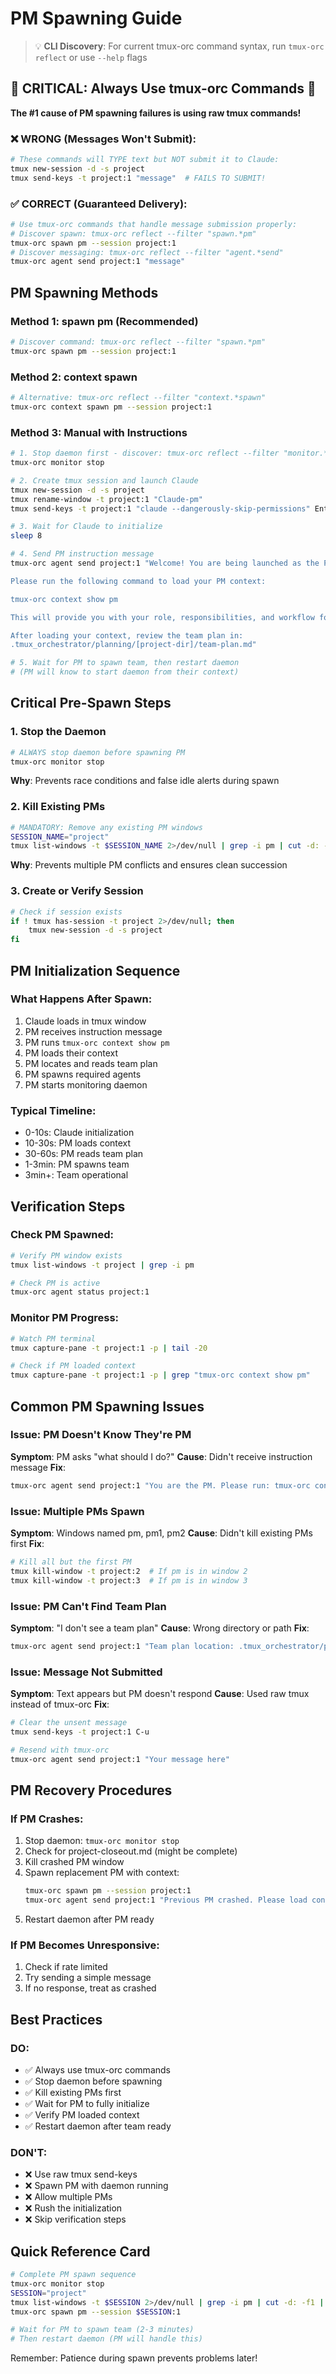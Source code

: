 # PM Spawning Guide

> 💡 **CLI Discovery**: For current tmux-orc command syntax, run `tmux-orc reflect` or use `--help` flags

## 🚨 CRITICAL: Always Use tmux-orc Commands 🚨

**The #1 cause of PM spawning failures is using raw tmux commands!**

### ❌ WRONG (Messages Won't Submit):
```bash
# These commands will TYPE text but NOT submit it to Claude:
tmux new-session -d -s project
tmux send-keys -t project:1 "message"  # FAILS TO SUBMIT!
```

### ✅ CORRECT (Guaranteed Delivery):
```bash
# Use tmux-orc commands that handle message submission properly:
# Discover spawn: tmux-orc reflect --filter "spawn.*pm"
tmux-orc spawn pm --session project:1
# Discover messaging: tmux-orc reflect --filter "agent.*send"
tmux-orc agent send project:1 "message"
```

## PM Spawning Methods

### Method 1: spawn pm (Recommended)
```bash
# Discover command: tmux-orc reflect --filter "spawn.*pm"
tmux-orc spawn pm --session project:1
```

### Method 2: context spawn
```bash
# Alternative: tmux-orc reflect --filter "context.*spawn"
tmux-orc context spawn pm --session project:1
```

### Method 3: Manual with Instructions
```bash
# 1. Stop daemon first - discover: tmux-orc reflect --filter "monitor.*stop"
tmux-orc monitor stop

# 2. Create tmux session and launch Claude
tmux new-session -d -s project
tmux rename-window -t project:1 "Claude-pm"
tmux send-keys -t project:1 "claude --dangerously-skip-permissions" Enter

# 3. Wait for Claude to initialize
sleep 8

# 4. Send PM instruction message
tmux-orc agent send project:1 "Welcome! You are being launched as the Project Manager (PM).

Please run the following command to load your PM context:

tmux-orc context show pm

This will provide you with your role, responsibilities, and workflow for managing agent teams.

After loading your context, review the team plan in:
.tmux_orchestrator/planning/[project-dir]/team-plan.md"

# 5. Wait for PM to spawn team, then restart daemon
# (PM will know to start daemon from their context)
```

## Critical Pre-Spawn Steps

### 1. Stop the Daemon
```bash
# ALWAYS stop daemon before spawning PM
tmux-orc monitor stop
```
**Why**: Prevents race conditions and false idle alerts during spawn

### 2. Kill Existing PMs
```bash
# MANDATORY: Remove any existing PM windows
SESSION_NAME="project"
tmux list-windows -t $SESSION_NAME 2>/dev/null | grep -i pm | cut -d: -f1 | xargs -I {} tmux kill-window -t $SESSION_NAME:{} 2>/dev/null || true
```
**Why**: Prevents multiple PM conflicts and ensures clean succession

### 3. Create or Verify Session
```bash
# Check if session exists
if ! tmux has-session -t project 2>/dev/null; then
    tmux new-session -d -s project
fi
```

## PM Initialization Sequence

### What Happens After Spawn:
1. Claude loads in tmux window
2. PM receives instruction message
3. PM runs `tmux-orc context show pm`
4. PM loads their context
5. PM locates and reads team plan
6. PM spawns required agents
7. PM starts monitoring daemon

### Typical Timeline:
- 0-10s: Claude initialization
- 10-30s: PM loads context
- 30-60s: PM reads team plan
- 1-3min: PM spawns team
- 3min+: Team operational

## Verification Steps

### Check PM Spawned:
```bash
# Verify PM window exists
tmux list-windows -t project | grep -i pm

# Check PM is active
tmux-orc agent status project:1
```

### Monitor PM Progress:
```bash
# Watch PM terminal
tmux capture-pane -t project:1 -p | tail -20

# Check if PM loaded context
tmux capture-pane -t project:1 -p | grep "tmux-orc context show pm"
```

## Common PM Spawning Issues

### Issue: PM Doesn't Know They're PM
**Symptom**: PM asks "what should I do?"
**Cause**: Didn't receive instruction message
**Fix**:
```bash
tmux-orc agent send project:1 "You are the PM. Please run: tmux-orc context show pm"
```

### Issue: Multiple PMs Spawn
**Symptom**: Windows named pm, pm1, pm2
**Cause**: Didn't kill existing PMs first
**Fix**:
```bash
# Kill all but the first PM
tmux kill-window -t project:2  # If pm is in window 2
tmux kill-window -t project:3  # If pm is in window 3
```

### Issue: PM Can't Find Team Plan
**Symptom**: "I don't see a team plan"
**Cause**: Wrong directory or path
**Fix**:
```bash
tmux-orc agent send project:1 "Team plan location: .tmux_orchestrator/planning/YYYY-MM-DDTHH-MM-SS-project/team-plan.md"
```

### Issue: Message Not Submitted
**Symptom**: Text appears but PM doesn't respond
**Cause**: Used raw tmux instead of tmux-orc
**Fix**:
```bash
# Clear the unsent message
tmux send-keys -t project:1 C-u

# Resend with tmux-orc
tmux-orc agent send project:1 "Your message here"
```

## PM Recovery Procedures

### If PM Crashes:
1. Stop daemon: `tmux-orc monitor stop`
2. Check for project-closeout.md (might be complete)
3. Kill crashed PM window
4. Spawn replacement PM with context:
   ```bash
   tmux-orc spawn pm --session project:1
   tmux-orc agent send project:1 "Previous PM crashed. Please load context and check team status."
   ```
5. Restart daemon after PM ready

### If PM Becomes Unresponsive:
1. Check if rate limited
2. Try sending a simple message
3. If no response, treat as crashed

## Best Practices

### DO:
- ✅ Always use tmux-orc commands
- ✅ Stop daemon before spawning
- ✅ Kill existing PMs first
- ✅ Wait for PM to fully initialize
- ✅ Verify PM loaded context
- ✅ Restart daemon after team ready

### DON'T:
- ❌ Use raw tmux send-keys
- ❌ Spawn PM with daemon running
- ❌ Allow multiple PMs
- ❌ Rush the initialization
- ❌ Skip verification steps

## Quick Reference Card

```bash
# Complete PM spawn sequence
tmux-orc monitor stop
SESSION="project"
tmux list-windows -t $SESSION 2>/dev/null | grep -i pm | cut -d: -f1 | xargs -I {} tmux kill-window -t $SESSION:{} 2>/dev/null || true
tmux-orc spawn pm --session $SESSION:1

# Wait for PM to spawn team (2-3 minutes)
# Then restart daemon (PM will handle this)
```

Remember: Patience during spawn prevents problems later!
